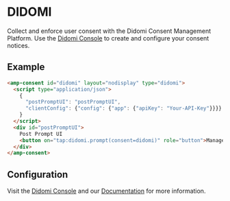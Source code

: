 <!---
Copyright 2019 The AMP HTML Authors. All Rights Reserved.

Licensed under the Apache License, Version 2.0 (the "License");
you may not use this file except in compliance with the License.
You may obtain a copy of the License at

      http://www.apache.org/licenses/LICENSE-2.0

Unless required by applicable law or agreed to in writing, software
distributed under the License is distributed on an "AS-IS" BASIS,
WITHOUT WARRANTIES OR CONDITIONS OF ANY KIND, either express or implied.
See the License for the specific language governing permissions and
limitations under the License.
-->

# DIDOMI

Collect and enforce user consent with the Didomi Consent Management Platform.
Use the [Didomi Console](https://console.didomi.io/) to create and configure
your consent notices.

## Example

```html
<amp-consent id="didomi" layout="nodisplay" type="didomi">
  <script type="application/json">
    {
      "postPromptUI": "postPromptUI",
      "clientConfig": {"config": {"app": {"apiKey": "Your-API-Key"}}}}
    }
  </script>
  <div id="postPromptUI">
    Post Prompt UI
    <button on="tap:didomi.prompt(consent=didomi)" role="button">Manage</button>
  </div>
</amp-consent>
```

## Configuration

Visit the [Didomi Console](https://console.didomi.io/) and our
[Documentation](https://developers.didomi.io/cmp/amp) for more information.
